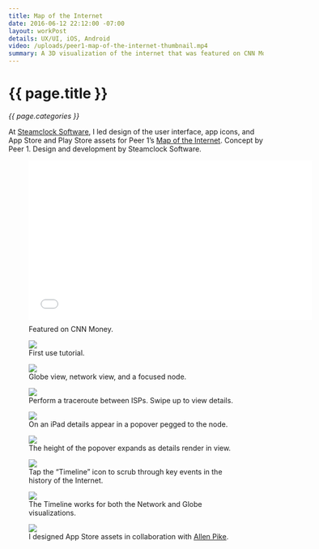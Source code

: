 ```yaml
---
title: Map of the Internet
date: 2016-06-12 22:12:00 -07:00
layout: workPost
details: UX/UI, iOS, Android
video: /uploads/peer1-map-of-the-internet-thumbnail.mp4
summary: A 3D visualization of the internet that was featured on CNN Money.
---
```


<div class="Grid  Grid--withGutters u-mar-b02">
    <div class="Grid-cell  u-size1of2">
        <h1 class="u-noMargin u-mar-b01"><strong>{{ page.title }}</strong></h1>
        <p class="u-noMargin"><em>{{ page.categories }}</em></p>
    </div>
    <div class="Grid-cell  u-size1of2">
        <p class="u-noMargin" style="max-width: 100%;">At <a href="http://www.steamclock.com/" target="_blank">Steamclock Software</a>, I led design of the user interface, app icons, and App Store and Play Store assets for Peer 1’s <a href="https://itunes.apple.com/us/app/map-internet-by-peer-1-hosting/id605924222?ls=1&mt=8" target="_blank">Map of the Internet</a>. Concept by Peer 1. Design and development by Steamclock Software.</p>
    </div>
</div>

<figure class="animated fadeIn delay-1s vendor active"><iframe src="//www.youtube.com/embed/1YdBsoh4lp8" width="560" height="315" frameborder="0"> </iframe>
    <figcaption style="margin-top: 10px;">Featured on <span class="fw7">CNN Money</span>.</figcaption>
</figure>

<figure>
    <img src="/uploads/peer1-iphone-firstuse.jpg"/>
    <figcaption>First use tutorial.</figcaption>
</figure>

<figure>
    <img src="/uploads/peer1-iphone-globe-3dgrid-node.jpg"/>
    <figcaption>Globe view, network view, and a focused node.</figcaption>
</figure>

<figure>
    <img src="/uploads/peer1-iphone-search-traceroute-results.jpg"/>
    <figcaption>Perform a traceroute between ISPs. Swipe up to view details.</figcaption>
</figure>

<figure>
    <img src="/uploads/peer1-ipad-node.jpg"/>
    <figcaption>On an iPad details appear in a popover pegged to the node.</figcaption>
</figure>

<figure>
    <img src="/uploads/peer1-ipad-traceroute.jpg"/>
    <figcaption>The height of the popover expands as details render in view.</figcaption>
</figure>

<figure>
    <img src="/uploads/peer1-ipad-timeline.jpg"/>
    <figcaption>Tap the “Timeline” icon to scrub through key events in the history of the Internet.</figcaption>
</figure>

<figure>
    <img src="/uploads/peer1-ipad-timeline-globe.jpg"/>
    <figcaption>The Timeline works for both the Network and Globe visualizations.</figcaption>
</figure>

<figure>
    <img src="/uploads/peer1-appstore.jpg"/>
    <figcaption>I designed App Store assets in collaboration with <a href="https://allenpike.com/" title="The blog of Allen Pike">Allen Pike</a>.</figcaption>
</figure>